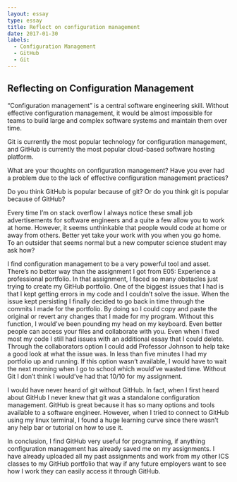 ```yaml
---
layout: essay
type: essay
title: Reflect on configuration management
date: 2017-01-30
labels:
  - Configuration Management 
  - GitHub
  - Git
---
```


## Reflecting on Configuration Management

“Configuration management” is a central software engineering skill. Without effective configuration management, it would be almost impossible for teams to build large and complex software systems and maintain them over time.

Git is currently the most popular technology for configuration management, and GitHub is currently the most popular cloud-based software hosting platform.

What are your thoughts on configuration management? Have you ever had a problem due to the lack of effective configuration management practices?

Do you think GitHub is popular because of git? Or do you think git is popular because of GitHub?

Every time I’m on stack overflow I always notice these small job advertisements for software engineers and a quite a few allow you to work at home. However, it seems unthinkable that people would code at home or away from others. Better yet take your work with you when you go home. To an outsider that seems normal but a new computer science student may ask how? 
	
  I find configuration management to be a very powerful tool and asset. There’s no better way than the assignment I got from E05: Experience a professional portfolio. In that assignment, I faced so many obstacles just trying to create my GitHub portfolio. One of the biggest issues that I had is that I kept getting errors in my code and I couldn’t solve the issue. When the issue kept persisting I finally decided to go back in time through the commits I made for the portfolio. By doing so I could copy and paste the original or revert any changes that I made for my program. Without this function, I would’ve been pounding my head on my keyboard. Even better people can access your files and collaborate with you. Even when I fixed most my code I still had issues with an additional essay that I could delete. Through the collaborators option I could add Professor Johnson to help take a good look at what the issue was. In less than five minutes I had my portfolio up and running. If this option wasn’t available, I would have to wait the next morning when I go to school which would’ve wasted time. Without Git I don’t think I would’ve had that 10/10 for my assignment.
	
  I would have never heard of git without GitHub. In fact, when I first heard about GitHub I never knew that git was a standalone configuration management. GitHub is great because it has so many options and tools available to a software engineer. However, when I tried to connect to GitHub using my linux terminal, I found a huge learning curve since there wasn’t any help bar or tutorial on how to use it. 
	
  In conclusion, I find GitHub very useful for programming, if anything configuration management has already saved me on my assignments. I have already uploaded all my past assignments and work from my other ICS classes to my GitHub portfolio that way if any future employers want to see how I work they can easily access it through GitHub. 
